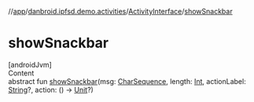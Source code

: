 //[app](../../index.md)/[danbroid.ipfsd.demo.activities](../index.md)/[ActivityInterface](index.md)/[showSnackbar](show-snackbar.md)



# showSnackbar  
[androidJvm]  
Content  
abstract fun [showSnackbar](show-snackbar.md)(msg: [CharSequence](https://kotlinlang.org/api/latest/jvm/stdlib/kotlin/-char-sequence/index.html), length: [Int](https://kotlinlang.org/api/latest/jvm/stdlib/kotlin/-int/index.html), actionLabel: [String](https://kotlinlang.org/api/latest/jvm/stdlib/kotlin/-string/index.html)?, action: () -> [Unit](https://kotlinlang.org/api/latest/jvm/stdlib/kotlin/-unit/index.html)?)  



